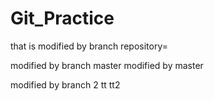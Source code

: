 # Git_Practice
that is modified by branch  repository=

modified by branch  master modified by master

modified by branch 2
tt
tt2
